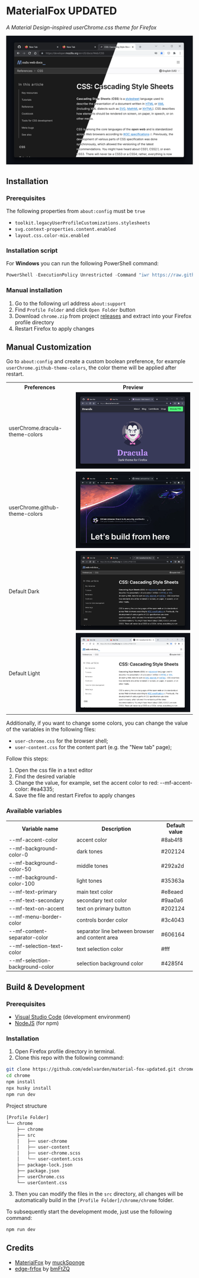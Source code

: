 # MaterialFox UPDATED

_A Material Design-inspired userChrome.css theme for Firefox_

![preview](assets/preview.png)

## Installation

### Prerequisites

The following properties from `about:config` must be `true`

- `toolkit.legacyUserProfileCustomizations.stylesheets`
- `svg.context-properties.content.enabled`
- `layout.css.color-mix.enabled`

### Installation script

For **Windows** you can run the following PowerShell command:

```powershell
PowerShell -ExecutionPolicy Unrestricted -Command "iwr https://raw.githubusercontent.com/edelvarden/material-fox-updated/main/install.ps1 -useb | iex"
```

### Manual installation

1. Go to the following url address `about:support`
2. Find `Profile Folder` and click `Open Folder` button
3. Download `chrome.zip` from project [releases](https://github.com/edelvarden/material-fox-updated/releases/latest) and extract into your Firefox profile directory
4. Restart Firefox to apply changes

## Manual Customization

Go to `about:config` and create a custom boolean preference, for example `userChrome.github-theme-colors`, the color theme will be applied after restart.

<table>
  <tr>
    <th>Preferences</th>
    <th>Preview</th>
  </tr>
  <tr>
    <td>userChrome.dracula-theme-colors</td>
    <td><img src="assets/preview-dracula.png" alt="preview-dracula"></img></td>
  </tr>
  <tr>
    <td>userChrome.github-theme-colors</td>
    <td><img src="assets/preview-github.png" alt="preview-github"></img></td>
  </tr>
  <tr>
    <td>Default Dark</td>
    <td><img src="assets/preview-dark.png" alt="preview-dark"></img></td>
  </tr>
  <tr>
    <td>Default Light</td>
    <td><img src="assets/preview-light.png" alt="preview-light"></img></td>
  </tr>
</table>

Additionally, if you want to change some colors, you can change the value of the variables in the following files:

- `user-chrome.css` for the browser shell;
- `user-content.css` for the content part (e.g. the "New tab" page);

Follow this steps:

1. Open the css file in a text editor
2. Find the desired variable
3. Change the value, for example, set the accent color to red: --mf-accent-color: #ea4335;
4. Save the file and restart Firefox to apply changes

### Available variables

<table>
  <tr>
    <th>Variable name</th>
    <th>Description</th>
    <th>Default value</th>
  </tr>
  <tr>
    <td>--mf-accent-color</td>
    <td>accent color</td>
    <td>#8ab4f8</td>
  </tr>
  <tr>
    <td>--mf-background-color-0</td>
    <td>dark tones</td>
    <td>#202124</td>
  </tr>
  <tr>
    <td>--mf-background-color-50</td>
    <td>middle tones</td>
    <td>#292a2d</td>
  </tr>
  <tr>
    <td>--mf-background-color-100</td>
    <td>light tones</td>
    <td>#35363a</td>
  </tr>
  <tr>
    <td>--mf-text-primary</td>
    <td>main text color</td>
    <td>#e8eaed</td>
  </tr>
  <tr>
    <td>--mf-text-secondary</td>
    <td>secondary text color</td>
    <td>#9aa0a6</td>
  </tr>
  <tr>
    <td>--mf-text-on-accent</td>
    <td>text on primary button</td>
    <td>#202124</td>
  </tr>
  <tr>
    <td>--mf-menu-border-color</td>
    <td>controls border color</td>
    <td>#3c4043</td>
  </tr>
  <tr>
    <td>--mf-content-separator-color</td>
    <td>separator line between browser and content area</td>
    <td>#606164</td>
  </tr>
  <tr>
    <td>--mf-selection-text-color</td>
    <td>text selection color</td>
    <td>#fff</td>
  </tr>
  <tr>
    <td>--mf-selection-background-color</td>
    <td>selection background color</td>
    <td>#4285f4</td>
  </tr>
</table>

## Build & Development

### Prerequisites

- [Visual Studio Code](https://code.visualstudio.com/) (development environment)
- [NodeJS](https://nodejs.org/en/download) (for npm)

### Installation

1. Open Firefox profile directory in terminal.
2. Clone this repo with the following command:

```bash
git clone https://github.com/edelvarden/material-fox-updated.git chrome
cd chrome
npm install
npx husky install
npm run dev
```

Project structure

```plaintext
[Profile Folder]
└── chrome
    ├── chrome
    ├── src
    │   ├── user-chrome
    │   ├── user-content
    │   ├── user-chrome.scss
    │   └── user-content.scss
    ├── package-lock.json
    ├── package.json
    ├── userChrome.css
    └── userContent.css
```

3. Then you can modify the files in the `src` directory, all changes will be automatically build in the `[Profile Folder]/chrome/chrome` folder.

To subsequently start the development mode, just use the following command:

```bash
npm run dev
```

## Credits

- [MaterialFox](https://github.com/muckSponge/MaterialFox) by [muckSponge](https://github.com/muckSponge)
- [edge-frfox](https://github.com/bmFtZQ/edge-frfox) by [bmFtZQ](https://github.com/bmFtZQ)
